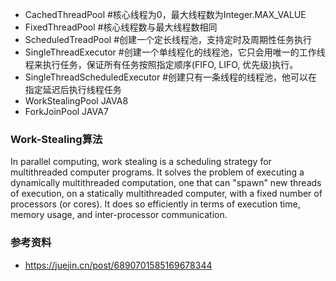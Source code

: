  - CachedThreadPool #核心线程为0，最大线程数为Integer.MAX_VALUE
 - FixedThreadPool #核心线程数与最大线程数相同
 - ScheduledTreadPool #创建一个定长线程池，支持定时及周期性任务执行
 - SingleThreadExecutor  #创建一个单线程化的线程池，它只会用唯一的工作线程来执行任务，保证所有任务按照指定顺序(FIFO, LIFO, 优先级)执行。
 - SingleThreadScheduledExecutor #创建只有一条线程的线程池，他可以在指定延迟后执行线程任务
 - WorkStealingPool JAVA8
 - ForkJoinPool JAVA7


### Work-Stealing算法
 In parallel computing, work stealing is a scheduling strategy for multithreaded computer programs. It solves the problem of executing a dynamically multithreaded computation, one that can "spawn" new threads of execution, on a statically multithreaded computer, with a fixed number of processors (or cores). It does so efficiently in terms of execution time, memory usage, and inter-processor communication.

### 参考资料
- https://juejin.cn/post/6890701585169678344